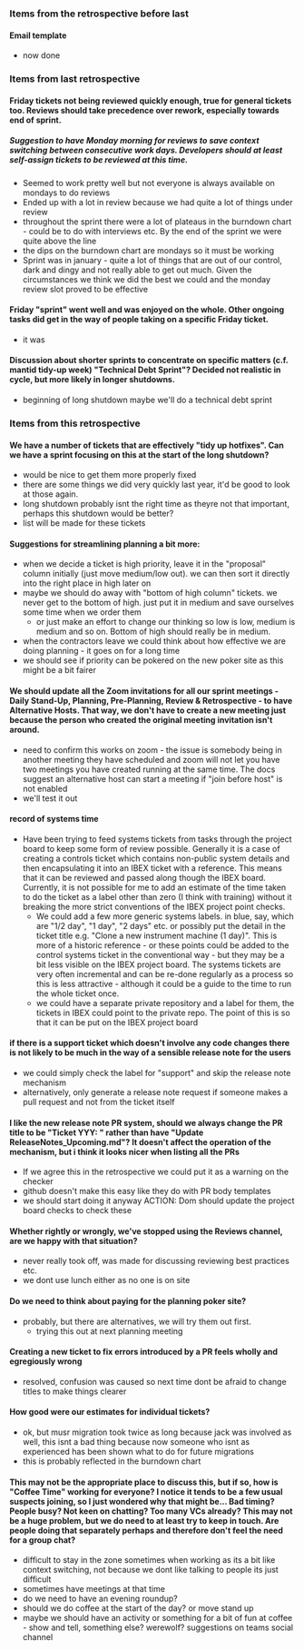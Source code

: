 ### Items from the retrospective before last
#### Email template
- now done

### Items from last retrospective

#### Friday tickets not being reviewed quickly enough, true for general tickets too.  Reviews should take precedence over rework, especially towards end of sprint. 
##### Suggestion to have Monday morning for reviews to save context switching between consecutive work days.  Developers should at least self-assign tickets to be reviewed at this time.
- Seemed to work pretty well but not everyone is always available on mondays to do reviews
- Ended up with a lot in review because we had quite a lot of things under review
- throughout the sprint there were a lot of plateaus in the burndown chart - could be to do with interviews etc. By the end of the sprint we were quite above the line
- the dips on the burndown chart are mondays so it must be working
- Sprint was in january - quite a lot of things that are out of our control, dark and dingy and not really able to get out much. Given the circumstances we think we did the best we could and the monday review slot proved to be effective 

#### Friday "sprint" went well and was enjoyed on the whole.  Other ongoing tasks did get in the way of people taking on a specific Friday ticket.
- it was

#### Discussion about shorter sprints to concentrate on specific matters (c.f. mantid tidy-up week) "Technical Debt Sprint"?  Decided not realistic in cycle, but more likely in longer shutdowns.
- beginning of long shutdown maybe we'll do a technical debt sprint

### Items from this retrospective

#### We have a number of tickets that are effectively "tidy up hotfixes". Can we have a sprint focusing on this at the start of the long shutdown? 
- would be nice to get them more properly fixed 
- there are some things we did very quickly last year, it'd be good to look at those again. 
- long shutdown probably isnt the right time as theyre not that important, perhaps this shutdown would be better? 
- list will be made for these tickets

#### Suggestions for streamlining planning a bit more:

- when we decide a ticket is high priority, leave it in the "proposal" column initially (just move medium/low out). we can then sort it directly into the right place in high later on
- maybe we should do away with "bottom of high column" tickets. we never get to the bottom of high. just put it in medium and save ourselves some time when we order them
  - or just make an effort to change our thinking so low is low, medium is medium and so on. Bottom of high should really be in medium. 
- when the contractors leave we could think about how effective we are doing planning - it goes on for a long time
- we should see if priority can be pokered on the new poker site as this might be a bit fairer


#### We should update all the Zoom invitations for all our sprint meetings - Daily Stand-Up, Planning, Pre-Planning, Review & Retrospective - to have Alternative Hosts.  That way, we don't have to create a new meeting just because the person who created the original meeting invitation isn't around.
- need to confirm this works on zoom - the issue is somebody being in another meeting they have scheduled and zoom will not let you have two meetings you have created running at the same time. The docs suggest an alternative host can start a meeting if "join before host" is not enabled
- we'll test it out

#### record of systems time
- Have been trying to feed systems tickets from tasks through the project board to keep some form of review possible.  Generally it is a case of creating a controls ticket which contains non-public system details and then encapsulating it into an IBEX ticket with a reference.  This means that it can be reviewed and passed along though the IBEX board.  Currently, it is not possible for me to add an estimate of the time taken to do the ticket as a label other than zero (I think with training) without it breaking the more strict conventions of the IBEX project point checks.  
  - We could add a few more generic systems labels.  in blue, say, which are "1/2 day", "1 day", "2 days" etc. or possibly put the detail in the ticket title e.g. "Clone a new instrument machine (1 day)".  This is more of a historic reference - or these points could be added to the control systems ticket in the conventional way - but they may be a bit less visible on the IBEX project board.  The systems tickets are very often incremental and can be re-done regularly as a process so this is less attractive - although it could be a guide to the time to run the whole ticket once.
  - we could have a separate private repository and a label for them, the tickets in IBEX could point to the private repo. The point of this is so that it can be put on the IBEX project board


#### if there is a support ticket which doesn't involve any code changes there is not likely to be much in the way of a sensible release note for the users
- we could simply check the label for "support" and skip the release note mechanism 
- alternatively, only generate a release note request if someone makes a pull request and not from the ticket itself

#### I Iike the new release note PR system, should we always change the PR title to be "Ticket YYY: <paste ticket title>" rather than have "Update ReleaseNotes_Upcoming.md"? It doesn't affect the operation of the mechanism, but i think it looks nicer when listing all the PRs
- If we agree this in the retrospective we could put it as a warning on the checker
- github doesn't make this easy like they do with PR body templates 
- we should start doing it anyway 
ACTION: Dom should update the project board checks to check these

#### Whether rightly or wrongly, we've stopped using the Reviews channel, are we happy with that situation?
- never really took off, was made for discussing reviewing best practices etc. 
- we dont use lunch either as no one is on site

#### Do we need to think about paying for the planning poker site?
- probably, but there are alternatives, we will try them out first. 
  - trying this out at next planning meeting

#### Creating a new ticket to fix errors introduced by a PR feels wholly and egregiously wrong
- resolved, confusion was caused so next time dont be afraid to change titles to make things clearer 

#### How good were our estimates for individual tickets?
- ok, but musr migration took twice as long because jack was involved as well, this isnt a bad thing because now someone who isnt as experienced has been shown what to do for future migrations 
- this is probably reflected in the burndown chart


#### This may not be the appropriate place to discuss this, but if so, how is "Coffee Time" working for everyone?  I notice it tends to be a few usual suspects joining, so I just wondered why that might be...  Bad timing?  People busy?  Not keen on chatting?  Too many VCs already?  This may not be a huge problem, but we do need to at least try to keep in touch.  Are people doing that separately perhaps and therefore don't feel the need for a group chat?
- difficult to stay in the zone sometimes when working as its a bit like context switching, not because we dont like talking to people its just difficult
- sometimes have meetings at that time
- do we need to have an evening roundup? 
- should we do coffee at the start of the day? or move stand up 
- maybe we should have an activity or something for a bit of fun at coffee - show and tell, something else? werewolf? suggestions on teams social channel 


 




